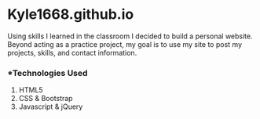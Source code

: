 # Kyle1668.github.io

Using skills I learned in the classroom I decided to build a personal website. Beyond acting as a practice project, my goal is to use my site to post my projects, skills, and contact information.

### *Technologies Used
1. HTML5
2. CSS & Bootstrap
3. Javascript & jQuery
